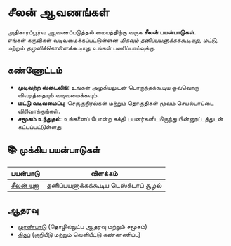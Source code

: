 # **சீலன் ஆவணங்கள்**

அதிகாரப்பூர்வ ஆவணப்படுத்தல் மையத்திற்கு வருக **சீலன் பயன்பாடுகள்**.\
எங்கள் கருவிகள் வடிவமைக்கப்பட்டுள்ளன *மிகவும் தனிப்பயனாக்கக்கூடியது*, *மட்டு*, மற்றும் *தழுவிக்கொள்ளக்கூடியது*
உங்கள் பணிப்பாய்வுக்கு.

## கண்ணோட்டம்

* **முடிவற்ற ஸ்டைலிங்**: உங்கள் அழகியலுடன் பொருந்தக்கூடிய ஒவ்வொரு விவரத்தையும் வடிவமைக்கவும்.
* **மட்டு வடிவமைப்பு**: செருகுநிரல்கள் மற்றும் தொகுதிகள் மூலம் செயல்பாட்டை விரிவாக்குங்கள்.
* **சமூகம் உந்துதல்**: உங்களைப் போன்ற சக்தி பயனர்களிடமிருந்து பின்னூட்டத்துடன் கட்டப்பட்டுள்ளது.

## **📚 முக்கிய பயன்பாடுகள்**

| பயன்பாடு                     | விளக்கம்                             |
| ---------------------------- | ------------------------------------ |
| [சீலன் யுஐ](/apps/seelen-ui) | தனிப்பயனாக்கக்கூடிய டெஸ்க்டாப் சூழல் |

## ஆதரவு

* [முரண்பாடு](https://discord.gg/ABfASx5ZAJ) (தொழில்நுட்ப ஆதரவு மற்றும் சமூகம்)
* [கிதப்](https://github.com/Seelen-Inc) (குறியீடு மற்றும் வெளியீட்டு கண்காணிப்பு)
